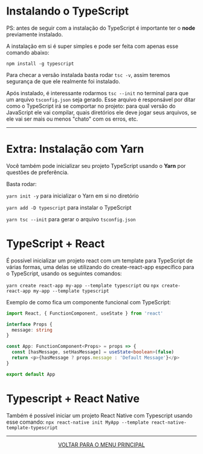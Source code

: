 # Instalando o TypeScript

PS: antes de seguir com a instalação do TypeScript é importante ter o **node** previamente instalado.

A instalação em si é super simples e pode ser feita com apenas esse comando abaixo:

`npm install -g typescript`

Para checar a versão instalada basta rodar `tsc -v`, assim teremos segurança de que ele realmente foi instalado.

Após instalado, é interessante rodarmos `tsc --init` no terminal para que um arquivo `tsconfig.json` seja gerado. Esse arquivo é responsável por ditar como o TypeScript irá se comportar no projeto: para qual versão do JavaScript ele vai compilar, quais diretórios ele deve jogar seus arquivos, se ele vai ser mais ou menos "chato" com os erros, etc.

---

# Extra: Instalação com Yarn

Você também pode inicializar seu projeto TypeScript usando o **Yarn** por questões de preferência.

Basta rodar:

`yarn init -y` para inicializar o Yarn em si no diretório

`yarn add -D typescript` para instalar o TypeScript

`yarn tsc --init` para gerar o arquivo `tsconfig.json`

# TypeScript + React

É possível inicializar um projeto react com um template para TypeScript de várias formas, uma delas se utilizando do create-react-app específico para o TypeScript, usando os seguintes comandos:

`yarn create react-app my-app --template typescript` ou `npx create-react-app my-app --template typescript` 

Exemplo de como fica um componente funcional com TypeScript:

```ts
import React, { FunctionComponent, useState } from 'react'

interface Props {
  message: string
}

const App: FunctionComponent<Props> = props => {
  const [hasMessage, setHasMessage] = useState<boolean>(false)
  return <p>{hasMessage ? props.message : 'Default Message'}</p>
}

export default App
```

# Typescript + React Native

Também é possível iniciar um projeto React Native com Typescript usando esse comando:
`npx react-native init MyApp --template react-native-template-typescript`

---

<p align="center">
  <a href="https://github.com/Carolis/typescript4noobs#roadmap">VOLTAR PARA O MENU PRINCIPAL</a>
</p>
